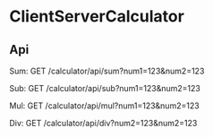 # ClientServerCalculator

## Api


Sum: GET /calculator/api/sum?num1=123&num2=123

Sub: GET /calculator/api/sub?num1=123&num2=123

Mul: GET /calculator/api/mul?num1=123&num2=123

Div: GET /calculator/api/div?num2=123&num2=123
